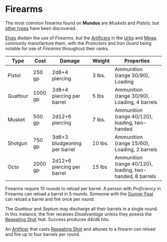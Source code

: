 # Firearms

The most common firearms found on **Mundus** are *Muskets* and *Pistols*, but [other types](../background/artifacts.md) have been discovered.

[Elves](../background/elves.md) disdain the use of *Firearms*, but the [Artificers](artificer.md) in the [Urbs](../background/urbs.md)
and [Mines](../background/mines.md) commonly manufacture them, with the *Protectors* and *Iron Guard* being notable for use of *Firearms*
throughout their ranks.

| Type     | Cost    | Damage                       | Weight  | Properties                                                |
| -------- | ------- | ---------------------------- | ------- | --------------------------------------------------------- |
| Pistol   | 250 gp  | 2d8+4 piercing               | 3 lbs.  | Ammunition (range 30/90), Loading                         |
| Quattour | 1000 gp | 2d8+4 piercing per barrel    | 5 lbs   | Ammunition (range 30/90), Loading, 4 barrels              |
| Musket   | 500 gp  | 2d12+6 piercing              | 7 lbs.  | Ammunition (range 40/120), loading, two-handed            |
| Shotgun  | 750 gp  | 3d6+3 bludgeoning per barrel | 10 lbs. | Ammunition (range 15/60), Loading, 2 barrels              |
| Octo     | 2000 gp | 2d12+6 piercing per barrel   | 15 lbs  | Ammunition (range 40/120), loading, two-handed, 8 barrels |

Firearms require 10 rounds to reload per barrel. A person with *Proficiency* in Firearms can reload a barrel in 5 rounds.
Someone with the [Gunner Feat] can reload a barrel and fire once per round.

The *Quattour* and *Septum* may discharge all their barrels in a single round. In this instance, the firer receives *Disadvantage* unless they posess
the [Repeating Shot] feat. Success produces d4/d8 hits.

An [Artificer](artificer.md) that casts [Repeating Shot] and attunes to a firearm can reload and fire up to four barrels per round.

[Repeating Shot]: https://www.dndbeyond.com/sources/tcoe/artificer#RepeatingShot
[Gunner Feat]: https://www.dndbeyond.com/feats/gunner
